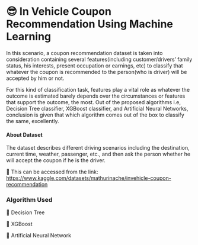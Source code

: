
# 😎 In Vehicle Coupon Recommendation Using Machine Learning
In this scenario, a coupon recommendation dataset is taken into consideration containing   several features(including customer/drivers’ family status, his interests, present occupation or earnings, etc) to classify that whatever the coupon is recommended to the person(who is driver) will be accepted by him or not. 

For this kind of classification task, features play a vital role as whatever the outcome is estimated  barely depends over the circumstances or features that support the outcome, the most. 
Out of the proposed algorithms i.e, Decision Tree classifier, XGBoost classifier, and Artificial Neural Networks, conclusion is given that which algorithm comes out of the box to classify the same, excellently.
#### About Dataset

The dataset describes different driving scenarios including the destination, current time, weather, passenger, etc., and then ask the person whether he will accept the coupon if he is the driver.

🎯 This can be accessed from the link: 
https://www.kaggle.com/datasets/mathurinache/invehicle-coupon-recommendation


### Algorithm Used

🎯 Decision Tree 

🎯 XGBoost

🎯 Artificial Neural Network
